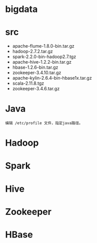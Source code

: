 
# bigdata


# src
- apache-flume-1.8.0-bin.tar.gz
- hadoop-2.7.2.tar.gz
- spark-2.2.0-bin-hadoop2.7.tgz
- apache-hive-1.2.2-bin.tar.gz
- hbase-1.2.6-bin.tar.gz
- zookeeper-3.4.10.tar.gz
- apache-kylin-2.6.4-bin-hbase1x.tar.gz
- scala-2.11.8.tgz
- zookeeper-3.4.6.tar.gz

# Java

```
编辑 /etc/profile 文件，指定java路径。

```

# Hadoop


# Spark


# Hive


# Zookeeper


# HBase


